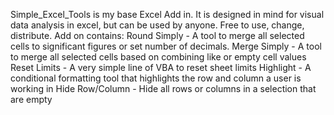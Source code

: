 Simple_Excel_Tools is my base Excel Add in. It is designed in mind for visual data analysis in excel, but can be used by anyone. Free to use, change, distribute.
Add on contains:
  Round Simply - A tool to merge all selected cells to significant figures or set number of decimals.
  Merge Simply - A tool to merge all selected cells based on combining like or empty cell values
  Reset Limits - A very simple line of VBA to reset sheet limits
  Highlight - A conditional formatting tool that highlights the row and column a user is working in
  Hide Row/Column - Hide all rows or columns in a selection that are empty
